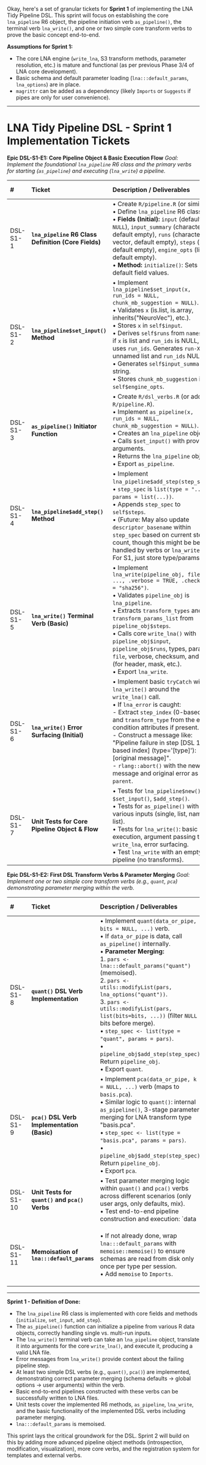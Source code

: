 Okay, here's a set of granular tickets for **Sprint 1** of implementing the LNA Tidy Pipeline DSL. This sprint will focus on establishing the core `lna_pipeline` R6 object, the pipeline initiation verb `as_pipeline()`, the terminal verb `lna_write()`, and one or two simple core transform verbs to prove the basic concept end-to-end.

**Assumptions for Sprint 1:**
*   The core LNA engine (`write_lna`, S3 transform methods, parameter resolution, etc.) is mature and functional (as per previous Phase 3/4 of LNA core development).
*   Basic schema and default parameter loading (`lna:::default_params`, `lna_options`) are in place.
*   `magrittr` can be added as a dependency (likely `Imports` or `Suggests` if pipes are only for user convenience).

---

# LNA Tidy Pipeline DSL - Sprint 1 Implementation Tickets

**Epic DSL-S1-E1: Core Pipeline Object & Basic Execution Flow**
*Goal: Implement the foundational `lna_pipeline` R6 class and the primary verbs for starting (`as_pipeline`) and executing (`lna_write`) a pipeline.*

| #        | Ticket                                       | Description / Deliverables                                                                                                                                                                                                                                                                                                                                                                                                                           | Acceptance Criteria                                                                                                                                                                                                                                                                                                                                                                                           | Appendix Ref |
| :------- | :------------------------------------------- | :--------------------------------------------------------------------------------------------------------------------------------------------------------------------------------------------------------------------------------------------------------------------------------------------------------------------------------------------------------------------------------------------------------------------------------------------------- | :-------------------------------------------------------------------------------------------------------------------------------------------------------------------------------------------------------------------------------------------------------------------------------------------------------------------------------------------------------------------------------------------------------------- | :----------- |
| DSL-S1-1 | **`lna_pipeline` R6 Class Definition (Core Fields)** | • Create `R/pipeline.R` (or similar). <br> • Define `lna_pipeline` R6 class. <br> • **Fields (Initial):** `input` (default `NULL`), `input_summary` (character, default empty), `runs` (character vector, default empty), `steps` (list, default empty), `engine_opts` (list, default empty). <br> • **Method:** `initialize()`: Sets default field values.                                                                                             | • `lna_pipeline$new()` creates an object with specified fields initialized to defaults. <br> • Class structure is sound.                                                                                                                                                                                                                                                                                            | §3.1         |
| DSL-S1-2 | **`lna_pipeline$set_input()` Method**          | • Implement `lna_pipeline$set_input(x, run_ids = NULL, chunk_mb_suggestion = NULL)`. <br> • Validates `x` (is.list, is.array, inherits("NeuroVec"), etc.). <br> • Stores `x` in `self$input`. <br> • Derives `self$runs` from `names(x)` if `x` is list and `run_ids` is NULL, or uses `run_ids`. Generates `run-XX` if unnamed list and `run_ids` NULL. <br> • Generates `self$input_summary` string. <br> • Stores `chunk_mb_suggestion` in `self$engine_opts`. | • `$set_input()` correctly populates `input`, `runs`, `input_summary`, `engine_opts`. <br> • Handles single objects and lists (named/unnamed) for `x`. <br> • Input validation for `x` type works.                                                                                                                                                                                                               | §3.1, §3.2   |
| DSL-S1-3 | **`as_pipeline()` Initiator Function**       | • Create `R/dsl_verbs.R` (or add to `R/pipeline.R`). <br> • Implement `as_pipeline(x, run_ids = NULL, chunk_mb_suggestion = NULL)`. <br> • Creates an `lna_pipeline` object. <br> • Calls `$set_input()` with provided arguments. <br> • Returns the `lna_pipeline` object. <br> • Export `as_pipeline`.                                                                                                                                             | • `as_pipeline(data_obj)` returns a valid `lna_pipeline` object with `input` and `runs` correctly set. <br> • `data_obj |> as_pipeline()` works.                                                                                                                                                                                                                                                             | §3.2         |
| DSL-S1-4 | **`lna_pipeline$add_step()` Method**           | • Implement `lna_pipeline$add_step(step_spec)`. <br> • `step_spec` is `list(type = "...", params = list(...))`. <br> • Appends `step_spec` to `self$steps`. <br> • (Future: May also update `descriptor_basename` within `step_spec` based on current step count, though this might be better handled by verbs or `lna_write`). For S1, just store type/params.                                                                                 | • `$add_step()` correctly appends step specifications to the `steps` list.                                                                                                                                                                                                                                                                                                                                      | §3.1, §3.3   |
| DSL-S1-5 | **`lna_write()` Terminal Verb (Basic)**      | • Implement `lna_write(pipeline_obj, file, ..., .verbose = TRUE, .checksum = "sha256")`. <br> • Validates `pipeline_obj` is `lna_pipeline`. <br> • Extracts `transform_types` and `transform_params_list` from `pipeline_obj$steps`. <br> • Calls core `write_lna()` with `pipeline_obj$input`, `pipeline_obj$runs`, types, params, `file`, verbose, checksum, and `...` (for header, mask, etc.). <br> • Export `lna_write`.                     | • `lna_write(pipe, "file.h5")` successfully calls `write_lna` with correctly translated arguments. <br> • A pipeline with zero transforms writes a basic LNA file. <br> • `...` arguments are passed through. <br> • Returns result from `write_lna`.                                                                                                                                                           | §3.4         |
| DSL-S1-6 | **`lna_write()` Error Surfacing (Initial)**  | • Implement basic `tryCatch` within `lna_write()` around the `write_lna()` call. <br> • If `lna_error` is caught: <br>   - Extract `step_index` (0-based) and `transform_type` from the error condition attributes if present. <br>   - Construct a message like: "Pipeline failure in step [DSL 1-based index] (type='[type]'): [original message]". <br>   - `rlang::abort()` with the new message and original error as `parent`.          | • Errors from core `write_lna` (e.g., during a transform) are caught by `lna_write()`. <br> • The re-thrown error includes context about the pipeline step number and type. <br> • `rlang::last_trace()` still provides full trace.                                                                                                                                                                    | Q_DSL-2 Answer |
| DSL-S1-7 | **Unit Tests for Core Pipeline Object & Flow** | • Tests for `lna_pipeline$new()`, `$set_input()`, `$add_step()`. <br> • Tests for `as_pipeline()` with various inputs (single, list, named list). <br> • Tests for `lna_write()`: basic execution, argument passing to `write_lna`, error surfacing. <br> • Test `lna_write` with an empty pipeline (no transforms).                                                                                                                            | • All unit tests pass. <br> • Core pipeline construction and execution flow is verified.                                                                                                                                                                                                                                                                                                                             | -            |

**Epic DSL-S1-E2: First DSL Transform Verbs & Parameter Merging**
*Goal: Implement one or two simple core transform verbs (e.g., `quant`, `pca`) demonstrating parameter merging within the verb.*

| #        | Ticket                                      | Description / Deliverables                                                                                                                                                                                                                                                                                                                                                                                                                        | Acceptance Criteria                                                                                                                                                                                                                                                                                                                                                                                              | Appendix Ref |
| :------- | :------------------------------------------ | :------------------------------------------------------------------------------------------------------------------------------------------------------------------------------------------------------------------------------------------------------------------------------------------------------------------------------------------------------------------------------------------------------------------------------------------------ | :--------------------------------------------------------------------------------------------------------------------------------------------------------------------------------------------------------------------------------------------------------------------------------------------------------------------------------------------------------------------------------------------------------------- | :----------- |
| DSL-S1-8 | **`quant()` DSL Verb Implementation**       | • Implement `quant(data_or_pipe, bits = NULL, ...)` verb. <br> • If `data_or_pipe` is data, call `as_pipeline()` internally. <br> • **Parameter Merging:** <br>   1. `pars <- lna:::default_params("quant")` (memoised). <br>   2. `pars <- utils::modifyList(pars, lna_options("quant"))`. <br>   3. `pars <- utils::modifyList(pars, list(bits=bits, ...))` (filter `NULL` bits before merge). <br> • `step_spec <- list(type = "quant", params = pars)`. <br> • `pipeline_obj$add_step(step_spec)`. Return `pipeline_obj`. <br> • Export `quant`. | • `data |> as_pipeline() |> quant(bits = 6)` creates a pipeline with one "quant" step. <br> • The `params` for the quant step in `pipeline_obj$steps` reflect correct merging of schema defaults, global options, and user-supplied `bits`. <br> • `data |> quant(bits=6)` also works. <br> • `pipeline_obj$print()` (from S2) would show resolved params. | §3.3, Q2 Ans |
| DSL-S1-9 | **`pca()` DSL Verb Implementation (Basic)**   | • Implement `pca(data_or_pipe, k = NULL, ...)` verb (maps to `basis.pca`). <br> • Similar logic to `quant()`: internal `as_pipeline()`, 3-stage parameter merging for LNA transform type "basis.pca". <br> • `step_spec <- list(type = "basis.pca", params = pars)`. <br> • `pipeline_obj$add_step(step_spec)`. Return `pipeline_obj`. <br> • Export `pca`.                                                                                                | • `data |> as_pipeline() |> pca(k = 50)` creates a pipeline with one "basis.pca" step. <br> • Parameters are correctly merged.                                                                                                                                                                                                                                                                                        | §3.3, Q2 Ans |
| DSL-S1-10| **Unit Tests for `quant()` and `pca()` Verbs**| • Test parameter merging logic within `quant()` and `pca()` verbs across different scenarios (only user args, only defaults, mix). <br> • Test end-to-end pipeline construction and execution: `data |> as_pipeline() |> quant() |> lna_write(...)`. <br> • Test `data |> pca(k=10) |> embed() |> quant() |> lna_write(...)` (assuming a basic `embed()` verb is also prototyped or a full `transform_params` for embed is passed via `...` to `lna_write`). | • All unit tests pass. <br> • Verbs correctly add steps with resolved parameters. <br> • Simple pipelines execute successfully.                                                                                                                                                                                                                                                                                         | -            |
| DSL-S1-11| **Memoisation of `lna:::default_params`**    | • If not already done, wrap `lna:::default_params` with `memoise::memoise()` to ensure schemas are read from disk only once per type per session. <br> • Add `memoise` to `Imports`.                                                                                                                                                                                                                                                                  | • Subsequent calls to `lna:::default_params("type")` are faster and do not re-read schema file. <br> • Test cache clearing if `default_params` needs to re-read after schema changes during dev.                                                                                                                                                                                                                  | Micro-tip 1  |

---

**Sprint 1 - Definition of Done:**

*   The `lna_pipeline` R6 class is implemented with core fields and methods (`initialize`, `set_input`, `add_step`).
*   The `as_pipeline()` function can initialize a pipeline from various R data objects, correctly handling single vs. multi-run inputs.
*   The `lna_write()` terminal verb can take an `lna_pipeline` object, translate it into arguments for the core `write_lna()`, and execute it, producing a valid LNA file.
*   Error messages from `lna_write()` provide context about the failing pipeline step.
*   At least two simple DSL verbs (e.g., `quant()`, `pca()`) are implemented, demonstrating correct parameter merging (schema defaults -> global options -> user arguments) within the verb.
*   Basic end-to-end pipelines constructed with these verbs can be successfully written to LNA files.
*   Unit tests cover the implemented R6 methods, `as_pipeline`, `lna_write`, and the basic functionality of the implemented DSL verbs including parameter merging.
*   `lna:::default_params` is memoised.

This sprint lays the critical groundwork for the DSL. Sprint 2 will build on this by adding more advanced pipeline object methods (introspection, modification, visualization), more core verbs, and the registration system for templates and external verbs.